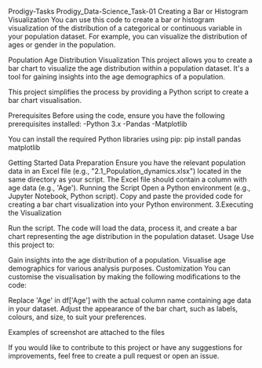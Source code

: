 Prodigy-Tasks
Prodigy_Data-Science_Task-01
Creating a Bar or Histogram Visualization You can use this code to create a bar or histogram visualization of the distribution of a categorical or continuous variable in your population dataset. For example, you can visualize the distribution of ages or gender in the population.

Population Age Distribution Visualization
This project allows you to create a bar chart to visualize the age distribution within a population dataset. It's a tool for gaining insights into the age demographics of a population.

This project simplifies the process by providing a Python script to create a bar chart visualisation.

Prerequisites
Before using the code, ensure you have the following prerequisites installed: -Python 3.x -Pandas -Matplotlib

You can install the required Python libraries using pip: pip install pandas matplotlib

Getting Started
Data Preparation
Ensure you have the relevant population data in an Excel file (e.g., "2.1_Population_dynamics.xlsx") located in the same directory as your script.
The Excel file should contain a column with age data (e.g., 'Age').
Running the Script
Open a Python environment (e.g., Jupyter Notebook, Python script).
Copy and paste the provided code for creating a bar chart visualization into your Python environment.
3.Executing the Visualization

Run the script.
The code will load the data, process it, and create a bar chart representing the age distribution in the population dataset.
Usage
Use this project to:

Gain insights into the age distribution of a population.
Visualise age demographics for various analysis purposes.
Customization
You can customise the visualisation by making the following modifications to the code:

Replace 'Age' in df['Age'] with the actual column name containing age data in your dataset.
Adjust the appearance of the bar chart, such as labels, colours, and size, to suit your preferences.

Examples of screenshot are attached to the files

If you would like to contribute to this project or have any suggestions for improvements, feel free to create a pull request or open an issue.
